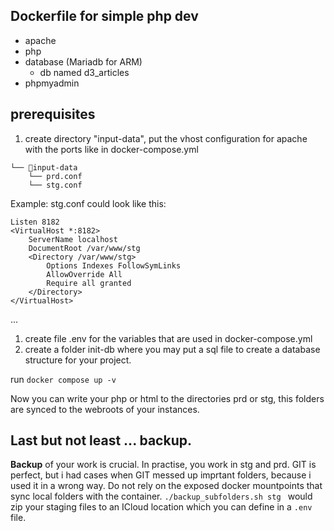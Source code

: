 ## Dockerfile for simple php dev 
- apache
- php
- database (Mariadb for ARM)
  - db named d3_articles
- phpmyadmin

## prerequisites
1. create directory "input-data", put the vhost configuration for apache with the ports like in docker-compose.yml

```
└── 📁input-data
    └── prd.conf
    └── stg.conf
```
Example: stg.conf could look like this:

```
Listen 8182
<VirtualHost *:8182>
    ServerName localhost
    DocumentRoot /var/www/stg
    <Directory /var/www/stg>
        Options Indexes FollowSymLinks
        AllowOverride All
        Require all granted
    </Directory>
</VirtualHost>
```
 ...

1. create file .env for the variables that are used in docker-compose.yml
2. create a folder init-db where you may put a sql file to create a database structure for your project. 

run `docker compose up -v`

Now you can write your php or html to the directories prd or stg, this folders are synced to the webroots of your instances.

## Last but not least ... backup.
**Backup** of your work is crucial. In practise, you work in stg and prd. 
GIT is perfect, but i had cases when GIT messed up imprtant folders, because i used it in a wrong way. Do not rely on the exposed docker mountpoints that sync local folders with the container. `./backup_subfolders.sh stg ` would zip your staging files to an ICloud location which you can define in a `.env` file.